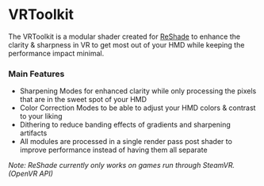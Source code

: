 ---
---

VRToolkit
=======

The VRToolkit is a modular shader created for [ReShade](https://github.com/crosire/reshade)
to enhance the clarity & sharpness in VR to get most out of your HMD while keeping the performance impact minimal.

### Main Features

- Sharpening Modes for enhanced clarity while only processing the pixels that are in the sweet spot of your HMD
- Color Correction Modes to be able to adjust your HMD colors & contrast to your liking
- Dithering to reduce banding effects of gradients and sharpening artifacts
- All modules are processed in a single render pass post shader to improve performance instead of having them all separate

*Note: ReShade currently only works on games run through SteamVR. (OpenVR API)*

